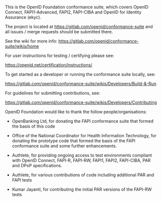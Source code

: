This is the OpenID Foundation conformance suite, which covers OpenID Connect,
FAPI1-Advanced, FAPI2, FAPI-CIBA and OpenID for Identity Assurance (ekyc).

The project is located at https://gitlab.com/openid/conformance-suite
and all issues / merge requests should be submitted there.

See the wiki for more info: https://gitlab.com/openid/conformance-suite/wikis/home

For user instructions for testing / certifying please see:

https://openid.net/certification/instructions/

To get started as a developer or running the conformance suite locally, see:

https://gitlab.com/openid/conformance-suite/wikis/Developers/Build-&-Run

For guidelines for submitting contributions, see:

https://gitlab.com/openid/conformance-suite/wikis/Developers/Contributing

OpenID Foundation would like to thank the follow people/organisations:

* OpenBanking Ltd, for donating the FAPI conformance suite that formed
the basis of this code

* Office of the National Coordinator for Health Information
Technology, for donating the prototype code that formed the basis of
the FAPI conformance suite and some further enhancements.

* Authlete, for providing ongoing access to test environments compliant with
OpenID Connect, FAPI-R, FAPI-RW, FAPI1, FAPI2, FAPI-CIBA, PAR and DPoP specifications.

* Authlete, for various contributions of code including additional
PAR and FAPI tests

* Kumar Jayanti, for contributing the initial PAR versions of the FAPI-RW tests
